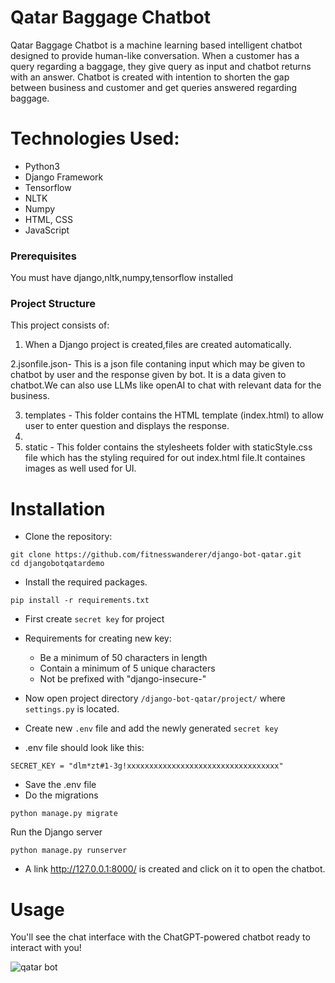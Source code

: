 # Qatar Baggage Chatbot
Qatar Baggage Chatbot is a machine learning based intelligent chatbot designed to provide human-like conversation. When a customer has  a query regarding a baggage, they give query as input and chatbot returns with an answer.
Chatbot is created with intention to shorten the gap between business and customer and get queries answered regarding baggage.  

# Technologies Used:
- Python3
- Django Framework
- Tensorflow
- NLTK
- Numpy
- HTML, CSS
- JavaScript

### Prerequisites
You must have django,nltk,numpy,tensorflow installed

### Project Structure
This project consists of:
1. When a Django project is created,files are created automatically.
   
2.jsonfile.json- This is a json file contaning input which may be given to chatbot by user and the response given by bot. It is a data given to chatbot.We can also use LLMs like openAI to chat with relevant data for the business.

3. templates - This folder contains the HTML template (index.html) to allow user to enter question and displays the response.
4. 
5. static - This folder contains the stylesheets folder with staticStyle.css file which has the styling required for out index.html file.It containes images as well used for UI.

# Installation
- Clone the repository:
```
git clone https://github.com/fitnesswanderer/django-bot-qatar.git
cd djangobotqatardemo
```

- Install the required packages.
```
pip install -r requirements.txt
```
- First create `secret key` for project
- Requirements for creating new key:
	- Be a minimum of 50 characters in length
	- Contain a minimum of 5 unique characters
	- Not be prefixed with "django-insecure-"

- Now open project directory `/django-bot-qatar/project/` where `settings.py` is located.
- Create new `.env` file and add the newly generated `secret key`
- .env file should look like this:
```
SECRET_KEY = "dlm*zt#1-3g!xxxxxxxxxxxxxxxxxxxxxxxxxxxxxxxxxx"
```
- Save the .env file
- Do the migrations 
```
python manage.py migrate
```
Run the Django server
```
python manage.py runserver
```

- A link http://127.0.0.1:8000/ is created and click on it to open the chatbot.

# Usage
You'll see the chat interface with the ChatGPT-powered chatbot ready to interact with you!

![qatar bot](https://github.com/fitnesswanderer/django-bot-qatar/assets/12171326/0d517e72-9631-4c5f-8e43-a21a15089c71)



